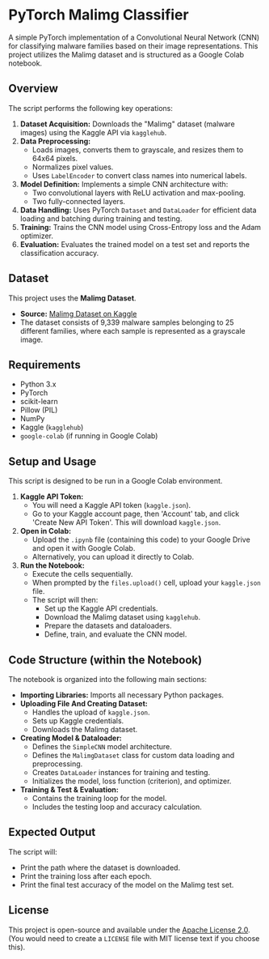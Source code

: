 # PyTorch Malimg Classifier

A simple PyTorch implementation of a Convolutional Neural Network (CNN) for classifying malware families based on their image representations. This project utilizes the Malimg dataset and is structured as a Google Colab notebook.

## Overview

The script performs the following key operations:
1.  **Dataset Acquisition:** Downloads the "Malimg" dataset (malware images) using the Kaggle API via `kagglehub`.
2.  **Data Preprocessing:**
    *   Loads images, converts them to grayscale, and resizes them to 64x64 pixels.
    *   Normalizes pixel values.
    *   Uses `LabelEncoder` to convert class names into numerical labels.
3.  **Model Definition:** Implements a simple CNN architecture with:
    *   Two convolutional layers with ReLU activation and max-pooling.
    *   Two fully-connected layers.
4.  **Data Handling:** Uses PyTorch `Dataset` and `DataLoader` for efficient data loading and batching during training and testing.
5.  **Training:** Trains the CNN model using Cross-Entropy loss and the Adam optimizer.
6.  **Evaluation:** Evaluates the trained model on a test set and reports the classification accuracy.

## Dataset

This project uses the **Malimg Dataset**.
*   **Source:** [Malimg Dataset on Kaggle](https://www.kaggle.com/datasets/manmandes/malimg)
*   The dataset consists of 9,339 malware samples belonging to 25 different families, where each sample is represented as a grayscale image.

## Requirements

*   Python 3.x
*   PyTorch
*   scikit-learn
*   Pillow (PIL)
*   NumPy
*   Kaggle (`kagglehub`)
*   `google-colab` (if running in Google Colab)

## Setup and Usage

This script is designed to be run in a Google Colab environment.

1.  **Kaggle API Token:**
    *   You will need a Kaggle API token (`kaggle.json`).
    *   Go to your Kaggle account page, then 'Account' tab, and click 'Create New API Token'. This will download `kaggle.json`.
2.  **Open in Colab:**
    *   Upload the `.ipynb` file (containing this code) to your Google Drive and open it with Google Colab.
    *   Alternatively, you can upload it directly to Colab.
3.  **Run the Notebook:**
    *   Execute the cells sequentially.
    *   When prompted by the `files.upload()` cell, upload your `kaggle.json` file.
    *   The script will then:
        *   Set up the Kaggle API credentials.
        *   Download the Malimg dataset using `kagglehub`.
        *   Prepare the datasets and dataloaders.
        *   Define, train, and evaluate the CNN model.

## Code Structure (within the Notebook)

The notebook is organized into the following main sections:

*   **Importing Libraries:** Imports all necessary Python packages.
*   **Uploading File And Creating Dataset:**
    *   Handles the upload of `kaggle.json`.
    *   Sets up Kaggle credentials.
    *   Downloads the Malimg dataset.
*   **Creating Model & Dataloader:**
    *   Defines the `SimpleCNN` model architecture.
    *   Defines the `MalimgDataset` class for custom data loading and preprocessing.
    *   Creates `DataLoader` instances for training and testing.
    *   Initializes the model, loss function (criterion), and optimizer.
*   **Training & Test & Evaluation:**
    *   Contains the training loop for the model.
    *   Includes the testing loop and accuracy calculation.

## Expected Output

The script will:
*   Print the path where the dataset is downloaded.
*   Print the training loss after each epoch.
*   Print the final test accuracy of the model on the Malimg test set.

## License

This project is open-source and available under the [Apache License 2.0](LICENSE). (You would need to create a `LICENSE` file with MIT license text if you choose this).